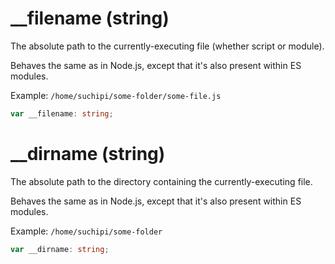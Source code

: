 # \_\_filename (string)

The absolute path to the currently-executing file (whether script or module).

Behaves the same as in Node.js, except that it's also present within ES
modules.

Example: `/home/suchipi/some-folder/some-file.js`

```ts
var __filename: string;
```

# \_\_dirname (string)

The absolute path to the directory containing the currently-executing file.

Behaves the same as in Node.js, except that it's also present within ES
modules.

Example: `/home/suchipi/some-folder`

```ts
var __dirname: string;
```
